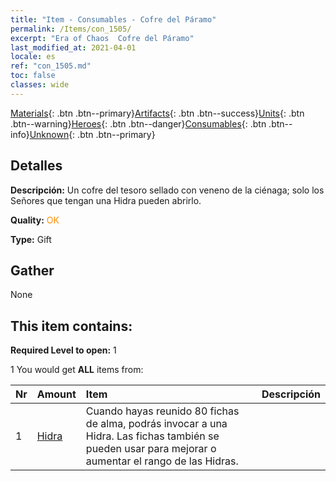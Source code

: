 ```yaml
---
title: "Item - Consumables - Cofre del Páramo"
permalink: /Items/con_1505/
excerpt: "Era of Chaos  Cofre del Páramo"
last_modified_at: 2021-04-01
locale: es
ref: "con_1505.md"
toc: false
classes: wide
---
```

 [Materials](/es/Items/){: .btn .btn--primary}[Artifacts](/es/Items/Artifacts/){: .btn .btn--success}[Units](/es/Items/Units/){: .btn .btn--warning}[Heroes](/es/Items/Heroes/){: .btn .btn--danger}[Consumables](/es/Items/Consumables/){: .btn .btn--info}[Unknown](/es/Items/Unknown/){: .btn .btn--primary}

## Detalles
 **Descripción:** Un cofre del tesoro sellado con veneno de la ciénaga; solo los Señores que tengan una Hidra pueden abrirlo.

 **Quality:** <span style="color: #FF8C00">OK</span>

 **Type:** Gift

## Gather

  None

## This item contains:

 **Required Level to open:** 1

 1 You would get **ALL** items  from:

  | Nr | Amount |     Item    | Descripción |
  |:---|:-------|:------------|:-----------:|
  | 1 | [Hidra](/es/Items/unt_259/) | Cuando hayas reunido 80 fichas de alma, podrás invocar a una Hidra. Las fichas también se pueden usar para mejorar o aumentar el rango de las Hidras. | 
